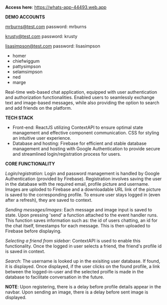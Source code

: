 **Access here**: https://whats-app-44493.web.app

**DEMO ACCOUNTS** 

mrburns@test.com 
password: mrburns

krusty@test.com 
password: krusty

lisasimpson@test.com 
password: lisasimpson

- homer
- chiefwiggum
- pattysimpson
- selamsimpson
- ned
- marge

Real-time web-based chat application, equipped with user authentication and authorization functionalities. Enabled users to seamlessly exchange text and image-based messages, while also
providing the option to search and add friends on the platform.

**TECH STACK**
- Front-end: ReactJS utilizing ContextAPI to ensure optimal state management and effective component communication. CSS for styling an intuitive user experience. 
- Database and hosting: Firebase for efficient and stable database management and hosting with Google Authentication to provide
secure and streamlined login/registration process for users. 


**CORE FUNCTIONALITY** 

*Login/registration*: Login and password management is handled by Google Authentication (provided by Firebase). Registration involves saving the user in the database with the required email, 
profile picture and username. Images are uploded to Firebase and a downloadable URL link of the picture is saved to the corresponding profile. To ensure user stays logged in (even after a refresh), they are saved to context.

*Sending messages/images*: Each message and image input is saved to state. Upon pressing 'send' a function attached to the event handler runs. This function saves information such as: the id of users chatting, 
an id for the chat itself, timestamps for each message. This is then uploaded to Firebase before displaying. 

*Selecting a friend from sidebar*: ContextAPI is used to enable this functionality. Once the logged in user selects a friend, the friend's profile id is saved in context. 

*Search*: The username is looked up in the exisiting user database. If found, it is displayed. Once displayed, if the user clicks on the found profile, a link between the logged-in-user and the selected proifle 
is made in the database to facilitate conversation in the future. 

**NOTE**: Upon registering, there is a delay before profile details appear in the navbar. Upon sending an image, there is a delay before sent image is displayed. 

